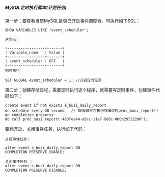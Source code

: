 ##### MySQL定时执行脚本(计划任务)

第一步：要查看当前MySQL是否已开启事件调度器，可执行如下SQL：

```
SHOW VARIABLES LIKE 'event_scheduler'; 

若显示： 

+-----------------+-------+ 
| Variable_name   | Value | 
+-----------------+-------+ 
| event_scheduler | OFF   | 
+-----------------+-------+ 
则可执行 

SET GLOBAL event_scheduler = 1; //开启定时任务
```

第二步：创建存储过程，需要定时执行这个程序，就需要写定时事件，创建事件代码如下：

```
create event if not exists e_busi_daily_report
on schedule every 30 second   // 每隔30秒将执行存储过程proc_busi_report()
on completion preserve 
do call proc_busi_report('483fee44-a5ac-11e7-906c-000c29522290'); 
```

要想开启、关闭事件任务，执行如下代码：

```
开启事件任务： 

alter event e_busi_daily_report ON 
COMPLETION PRESERVE ENABLE; 

关闭事件任务 ：
alter event e_busi_daily_report ON 
COMPLETION PRESERVE DISABLE; 

```

